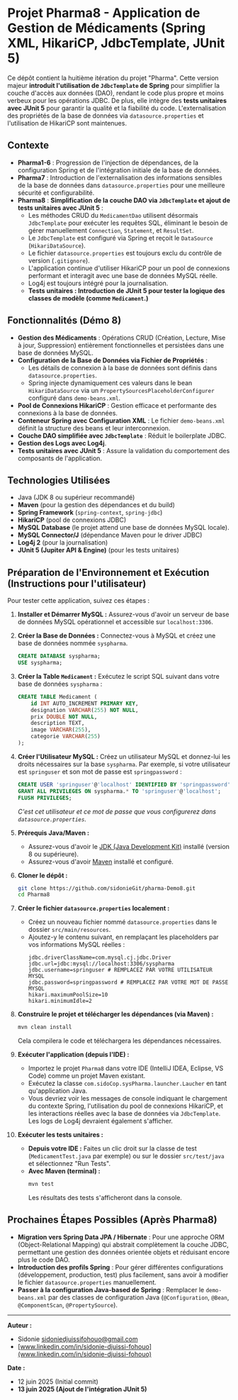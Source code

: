 # Projet Pharma8 - Application de Gestion de Médicaments (Spring XML, HikariCP, JdbcTemplate, **JUnit 5**)

Ce dépôt contient la huitième itération du projet "Pharma". Cette version majeur **introduit l'utilisation de `JdbcTemplate` de Spring** pour simplifier la couche d'accès aux données (DAO), rendant le code plus propre et moins verbeux pour les opérations JDBC. De plus, elle intègre des **tests unitaires avec JUnit 5** pour garantir la qualité et la fiabilité du code. L'externalisation des propriétés de la base de données via `datasource.properties` et l'utilisation de HikariCP sont maintenues.

## Contexte

- **Pharma1-6** : Progression de l'injection de dépendances, de la configuration Spring et de l'intégration initiale de la base de données.
- **Pharma7** : Introduction de l'externalisation des informations sensibles de la base de données dans `datasource.properties` pour une meilleure sécurité et configurabilité.
- **Pharma8** : **Simplification de la couche DAO via `JdbcTemplate` et ajout de tests unitaires avec JUnit 5** :
  - Les méthodes CRUD du `MedicamentDao` utilisent désormais `JdbcTemplate` pour exécuter les requêtes SQL, éliminant le besoin de gérer manuellement `Connection`, `Statement`, et `ResultSet`.
  - Le `JdbcTemplate` est configuré via Spring et reçoit le `DataSource` (`HikariDataSource`).
  - Le fichier `datasource.properties` est toujours exclu du contrôle de version (`.gitignore`).
  - L'application continue d'utiliser HikariCP pour un pool de connexions performant et interagit avec une base de données MySQL réelle.
  - Log4j est toujours intégré pour la journalisation.
  - **Tests unitaires : Introduction de JUnit 5 pour tester la logique des classes de modèle (comme `Medicament`.)**

## Fonctionnalités (Démo 8)

- **Gestion des Médicaments** : Opérations CRUD (Création, Lecture, Mise à jour, Suppression) entièrement fonctionnelles et persistées dans une base de données MySQL.
- **Configuration de la Base de Données via Fichier de Propriétés** :
  - Les détails de connexion à la base de données sont définis dans `datasource.properties`.
  - Spring injecte dynamiquement ces valeurs dans le bean `HikariDataSource` via un `PropertySourcesPlaceholderConfigurer` configuré dans `demo-beans.xml`.
- **Pool de Connexions HikariCP** : Gestion efficace et performante des connexions à la base de données.
- **Conteneur Spring avec Configuration XML** : Le fichier `demo-beans.xml` définit la structure des beans et leur interconnexion.
- **Couche DAO simplifiée avec `JdbcTemplate`** : Réduit le boilerplate JDBC.
- **Gestion des Logs avec Log4j**.
- **Tests unitaires avec JUnit 5** : Assure la validation du comportement des composants de l'application.

## Technologies Utilisées

- Java (JDK 8 ou supérieur recommandé)
- **Maven** (pour la gestion des dépendances et du build)
- **Spring Framework** (`spring-context`, `spring-jdbc`)
- **HikariCP** (pool de connexions JDBC)
- **MySQL Database** (le projet attend une base de données MySQL locale).
- **MySQL Connector/J** (dépendance Maven pour le driver JDBC)
- **Log4j 2** (pour la journalisation)
- **JUnit 5 (Jupiter API & Engine)** (pour les tests unitaires)

## Préparation de l'Environnement et Exécution (Instructions pour l'utilisateur)

Pour tester cette application, suivez ces étapes :

1.  **Installer et Démarrer MySQL :** Assurez-vous d'avoir un serveur de base de données MySQL opérationnel et accessible sur `localhost:3306`.

2.  **Créer la Base de Données :** Connectez-vous à MySQL et créez une base de données nommée `syspharma`.

    ```sql
    CREATE DATABASE syspharma;
    USE syspharma;
    ```

3.  **Créer la Table `Medicament` :** Exécutez le script SQL suivant dans votre base de données `syspharma` :

    ```sql
    CREATE TABLE Medicament (
        id INT AUTO_INCREMENT PRIMARY KEY,
        designation VARCHAR(255) NOT NULL,
        prix DOUBLE NOT NULL,
        description TEXT,
        image VARCHAR(255),
        categorie VARCHAR(255)
    );
    ```

4.  **Créer l'Utilisateur MySQL :** Créez un utilisateur MySQL et donnez-lui les droits nécessaires sur la base `syspharma`. Par exemple, si votre utilisateur est `springuser` et son mot de passe est `springpassword` :

    ```sql
    CREATE USER 'springuser'@'localhost' IDENTIFIED BY 'springpassword';
    GRANT ALL PRIVILEGES ON syspharma.* TO 'springuser'@'localhost';
    FLUSH PRIVILEGES;
    ```

    _C'est cet utilisateur et ce mot de passe que vous configurerez dans `datasource.properties`._

5.  **Prérequis Java/Maven :**

    - Assurez-vous d'avoir le [JDK (Java Development Kit)](https://www.oracle.com/java/technologies/downloads/) installé (version 8 ou supérieure).
    - Assurez-vous d'avoir [Maven](https://maven.apache.org/download.cgi) installé et configuré.

6.  **Cloner le dépôt :**

    ```bash
    git clone https://github.com/sidonieGit/pharma-Demo8.git
    cd Pharma8
    ```

7.  **Créer le fichier `datasource.properties` localement :**

    - Créez un nouveau fichier nommé `datasource.properties` dans le dossier `src/main/resources`.
    - Ajoutez-y le contenu suivant, en remplaçant les placeholders par vos informations MySQL réelles :
      ```properties
      jdbc.driverClassName=com.mysql.cj.jdbc.Driver
      jdbc.url=jdbc:mysql://localhost:3306/syspharma
      jdbc.username=springuser # REMPLACEZ PAR VOTRE UTILISATEUR MYSQL
      jdbc.password=springpassword # REMPLACEZ PAR VOTRE MOT DE PASSE MYSQL
      hikari.maximumPoolSize=10
      hikari.minimumIdle=2
      ```

8.  **Construire le projet et télécharger les dépendances (via Maven) :**

    ```bash
    mvn clean install
    ```

    Cela compilera le code et téléchargera les dépendances nécessaires.

9.  **Exécuter l'application (depuis l'IDE) :**

    - Importez le projet `Pharma8` dans votre IDE (IntelliJ IDEA, Eclipse, VS Code) comme un projet Maven existant.
    - Exécutez la classe `com.sidoCop.sysPharma.launcher.Laucher` en tant qu'application Java.
    - Vous devriez voir les messages de console indiquant le chargement du contexte Spring, l'utilisation du pool de connexions HikariCP, et les interactions réelles avec la base de données via `JdbcTemplate`. Les logs de Log4j devraient également s'afficher.

10. **Exécuter les tests unitaires :**
    - **Depuis votre IDE :** Faites un clic droit sur la classe de test (`MedicamentTest.java` par exemple) ou sur le dossier `src/test/java` et sélectionnez "Run Tests".
    - **Avec Maven (terminal) :**
      ```bash
      mvn test
      ```
      Les résultats des tests s'afficheront dans la console.

## Prochaines Étapes Possibles (Après Pharma8)

- **Migration vers Spring Data JPA / Hibernate** : Pour une approche ORM (Object-Relational Mapping) qui abstrait complètement la couche JDBC, permettant une gestion des données orientée objets et réduisant encore plus le code DAO.
- **Introduction des profils Spring** : Pour gérer différentes configurations (développement, production, test) plus facilement, sans avoir à modifier le fichier `datasource.properties` manuellement.
- **Passer à la configuration Java-based de Spring** : Remplacer le `demo-beans.xml` par des classes de configuration Java (`@Configuration`, `@Bean`, `@ComponentScan`, `@PropertySource`).

---

**Auteur :**

- Sidonie sidoniedjuissifohouo@gmail.com
- [www.linkedin.com/in/sidonie-djuissi-fohouo](www.linkedin.com/in/sidonie-djuissi-fohouo)

**Date :**

- 12 juin 2025 (Initial commit)
- **13 juin 2025 (Ajout de l'intégration JUnit 5)**
